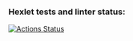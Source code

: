 ### Hexlet tests and linter status:
[![Actions Status](https://github.com/MaxBt/java-project-61/workflows/hexlet-check/badge.svg)](https://github.com/MaxBt/java-project-61/actions)